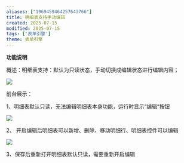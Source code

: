 ```yaml
---
aliases: ["1969459464257643766"]
title: 明细表支持手动编辑
created: 2025-07-15
modified: 2025-07-15
tags: ['表单引擎']
theme: 表单引擎
---
```


**功能说明**

概述：明细表支持：默认为只读状态，手动切换成编辑状态进行编辑内容；

![](https://myhelpdoc.oss-cn-heyuan.aliyuncs.com/mdimages/916b6cc76dcff9995f0f2d00ada808ba.jpg)

前台展示：

1、明细表默认只读，无法编辑明细表本身功能，运行时显示“编辑“按钮

![](https://myhelpdoc.oss-cn-heyuan.aliyuncs.com/mdimages/ccbab7cee92b1032dd870fe0c7a5454d.jpg)

2、 开启编辑后明细表可以新增、删除、移动明细行、明细表控件可以编辑

![](https://myhelpdoc.oss-cn-heyuan.aliyuncs.com/mdimages/29d17056d4d8ac6c77aa52aaef833e55.jpg)

3、保存后重新打开明细表默认只读，需要重新开启编辑

